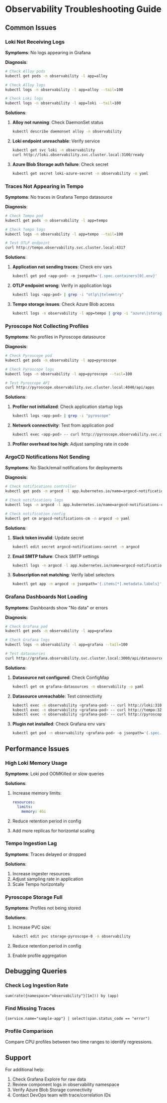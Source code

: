 # Observability Troubleshooting Guide

## Common Issues

### Loki Not Receiving Logs

**Symptoms**: No logs appearing in Grafana

**Diagnosis**:
```bash
# Check Alloy pods
kubectl get pods -n observability -l app=alloy

# Check Alloy logs
kubectl logs -n observability -l app=alloy --tail=100

# Check Loki logs
kubectl logs -n observability -l app=loki --tail=100
```

**Solutions**:
1. **Alloy not running**: Check DaemonSet status
   ```bash
   kubectl describe daemonset alloy -n observability
   ```

2. **Loki endpoint unreachable**: Verify service
   ```bash
   kubectl get svc loki -n observability
   curl http://loki.observability.svc.cluster.local:3100/ready
   ```

3. **Azure Blob Storage auth failure**: Check secret
   ```bash
   kubectl get secret loki-azure-secret -n observability -o yaml
   ```

### Traces Not Appearing in Tempo

**Symptoms**: No traces in Grafana Tempo datasource

**Diagnosis**:
```bash
# Check Tempo pod
kubectl get pods -n observability -l app=tempo

# Check Tempo logs
kubectl logs -n observability -l app=tempo --tail=100

# Test OTLP endpoint
curl http://tempo.observability.svc.cluster.local:4317
```

**Solutions**:
1. **Application not sending traces**: Check env vars
   ```bash
   kubectl get pod <app-pod> -o jsonpath='{.spec.containers[0].env}'
   ```

2. **OTLP endpoint wrong**: Verify in application logs
   ```bash
   kubectl logs <app-pod> | grep -i "otlp\|telemetry"
   ```

3. **Tempo storage issues**: Check Azure Blob access
   ```bash
   kubectl logs -n observability -l app=tempo | grep -i "azure\|storage"
   ```

### Pyroscope Not Collecting Profiles

**Symptoms**: No profiles in Pyroscope datasource

**Diagnosis**:
```bash
# Check Pyroscope pod
kubectl get pods -n observability -l app=pyroscope

# Check Pyroscope logs
kubectl logs -n observability -l app=pyroscope --tail=100

# Test Pyroscope API
curl http://pyroscope.observability.svc.cluster.local:4040/api/apps
```

**Solutions**:
1. **Profiler not initialized**: Check application startup logs
   ```bash
   kubectl logs <app-pod> | grep -i "pyroscope"
   ```

2. **Network connectivity**: Test from application pod
   ```bash
   kubectl exec <app-pod> -- curl http://pyroscope.observability.svc.cluster.local:4040
   ```

3. **Profiler overhead too high**: Adjust sampling rate in code

### ArgoCD Notifications Not Sending

**Symptoms**: No Slack/email notifications for deployments

**Diagnosis**:
```bash
# Check notifications controller
kubectl get pods -n argocd -l app.kubernetes.io/name=argocd-notifications-controller

# Check notifications logs
kubectl logs -n argocd -l app.kubernetes.io/name=argocd-notifications-controller

# Check notification config
kubectl get cm argocd-notifications-cm -n argocd -o yaml
```

**Solutions**:
1. **Slack token invalid**: Update secret
   ```bash
   kubectl edit secret argocd-notifications-secret -n argocd
   ```

2. **Email SMTP failure**: Check SMTP settings
   ```bash
   kubectl logs -n argocd -l app.kubernetes.io/name=argocd-notifications-controller | grep -i "smtp\|email"
   ```

3. **Subscription not matching**: Verify label selectors
   ```bash
   kubectl get app -n argocd -o jsonpath='{.items[*].metadata.labels}'
   ```

### Grafana Dashboards Not Loading

**Symptoms**: Dashboards show "No data" or errors

**Diagnosis**:
```bash
# Check Grafana pod
kubectl get pods -n observability -l app=grafana

# Check Grafana logs
kubectl logs -n observability -l app=grafana --tail=100

# Test datasources
curl http://grafana.observability.svc.cluster.local:3000/api/datasources
```

**Solutions**:
1. **Datasource not configured**: Check ConfigMap
   ```bash
   kubectl get cm grafana-datasources -n observability -o yaml
   ```

2. **Datasource unreachable**: Test connectivity
   ```bash
   kubectl exec -n observability <grafana-pod> -- curl http://loki:3100/ready
   kubectl exec -n observability <grafana-pod> -- curl http://tempo:3200/ready
   kubectl exec -n observability <grafana-pod> -- curl http://pyroscope:4040/healthz
   ```

3. **Plugin not installed**: Check Grafana env vars
   ```bash
   kubectl get pod -n observability <grafana-pod> -o jsonpath='{.spec.containers[0].env}'
   ```

## Performance Issues

### High Loki Memory Usage

**Symptoms**: Loki pod OOMKilled or slow queries

**Solutions**:
1. Increase memory limits:
   ```yaml
   resources:
     limits:
       memory: 4Gi
   ```

2. Reduce retention period in config

3. Add more replicas for horizontal scaling

### Tempo Ingestion Lag

**Symptoms**: Traces delayed or dropped

**Solutions**:
1. Increase ingester resources
2. Adjust sampling rate in application
3. Scale Tempo horizontally

### Pyroscope Storage Full

**Symptoms**: Profiles not being stored

**Solutions**:
1. Increase PVC size:
   ```bash
   kubectl edit pvc storage-pyroscope-0 -n observability
   ```

2. Reduce retention period in config

3. Enable profile aggregation

## Debugging Queries

### Check Log Ingestion Rate
```logql
sum(rate({namespace="observability"}[1m])) by (app)
```

### Find Missing Traces
```traceql
{service.name="sample-app"} | select(span.status_code == "error")
```

### Profile Comparison
Compare CPU profiles between two time ranges to identify regressions.

## Support

For additional help:
1. Check Grafana Explore for raw data
2. Review component logs in observability namespace
3. Verify Azure Blob Storage connectivity
4. Contact DevOps team with trace/correlation IDs
